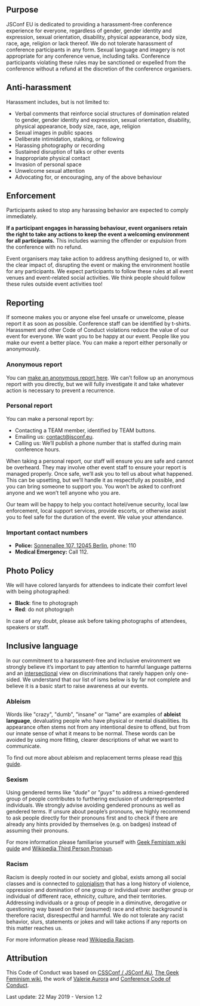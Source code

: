 ## Purpose

JSConf EU is dedicated to providing a harassment-free conference experience for everyone, regardless of gender, gender identity and expression, sexual orientation, disability, physical appearance, body size, race, age, religion or lack thereof. We do not tolerate harassment of conference participants in any form. Sexual language and imagery is not appropriate for any conference venue, including talks. Conference participants violating these rules may be sanctioned or expelled from the conference without a refund at the discretion of the conference organisers.

## Anti-harassment

Harassment includes, but is not limited to:

*   Verbal comments that reinforce social structures of domination related to gender, gender identity and expression, sexual orientation, disability, physical appearance, body size, race, age, religion
*   Sexual images in public spaces
*   Deliberate intimidation, stalking, or following
*   Harassing photography or recording
*   Sustained disruption of talks or other events
*   Inappropriate physical contact
*   Invasion of personal space
*   Unwelcome sexual attention
*   Advocating for, or encouraging, any of the above behaviour

## Enforcement

Participants asked to stop any harassing behavior are expected to comply immediately.

**If a participant engages in harassing behaviour, event organisers retain the right to take any actions to keep the event a welcoming environment for all participants.** This includes warning the offender or expulsion from the conference with no refund.

Event organisers may take action to address anything designed to, or with the clear impact of, disrupting the event or making the environment hostile for any participants. We expect participants to follow these rules at all event venues and event-related social activities. We think people should follow these rules outside event activities too!

## Reporting

If someone makes you or anyone else feel unsafe or unwelcome, please report it as soon as possible. Conference staff can be identified by t-shirts. Harassment and other Code of Conduct violations reduce the value of our event for everyone. We want you to be happy at our event. People like you make our event a better place. You can make a report either personally or anonymously.

### Anonymous report

You can [make an anonymous report here](https://docs.google.com/forms/d/e/1FAIpQLSebVmHYCWaf-vfQWA-OhIk3vtIEZwzaEPiTIOH-GOCquUZpjg/viewform). We can’t follow up an anonymous report with you directly, but we will fully investigate it and take whatever action is necessary to prevent a recurrence.

### Personal report

You can make a personal report by:

*   Contacting a TEAM member, identified by TEAM buttons.
*   Emailing us: [contact@jsconf.eu](mailto:contact@jsconf.eu).
*   Calling us: We’ll publish a phone number that is staffed during main conference hours.

When taking a personal report, our staff will ensure you are safe and cannot be overheard. They may involve other event staff to ensure your report is managed properly. Once safe, we’ll ask you to tell us about what happened. This can be upsetting, but we’ll handle it as respectfully as possible, and you can bring someone to support you. You won’t be asked to confront anyone and we won’t tell anyone who you are.

Our team will be happy to help you contact hotel/venue security, local law enforcement, local support services, provide escorts, or otherwise assist you to feel safe for the duration of the event. We value your attendance.

### Important contact numbers

*   **Police:** [Sonnenallee 107, 12045 Berlin](https://www.google.com/maps/place/Polizeirevier+Abschnitt+54/@52.5010881,13.4242929,14z/data=!4m8!1m2!2m1!1spolizei!3m4!1s0x0:0x6d9541d25f1cfab2!8m2!3d52.4819537!4d13.4407693?hl=en),  phone: 110
*   **Medical Emergency:** Call 112.

## Photo Policy

We will have colored lanyards for attendees to indicate their comfort level with being photographed:

*   **Black**: fine to photograph
*   **Red**: do not photograph

In case of any doubt, please ask before taking photographs of attendees, speakers or staff.

## Inclusive language

In our commitment to a harassment-free and inclusive environment we strongly believe it’s important to pay attention to harmful language patterns and an [intersectional](https://en.wikipedia.org/wiki/Intersectionality) view on discriminations that rarely happen only one-sided. We understand that our list of isms below is by far not complete and believe it is a basic start to raise awareness at our events.

### Ableism

Words like "crazy", "dumb", "insane" or "lame" are examples of **ableist language**, devaluating people who have physical or mental disabilities. Its appearance often stems not from any intentional desire to offend, but from our innate sense of what it means to be normal. These words can be avoided by using more fitting, clearer descriptions of what we want to communicate.

To find out more about ableism and replacement terms please read [this guide](http://www.autistichoya.com/p/ableist-words-and-terms-to-avoid.html).

### Sexism

Using gendered terms like _"dude"_ or _"guys"_ to address a mixed-gendered group of
people contributes to furthering exclusion of underrepresented individuals. We
strongly advise avoiding gendered pronouns as well as gendered terms. If unsure about people’s pronouns, we highly recommend to ask people directly for their pronouns first and to check if there are already any hints provided by themselves (e.g. on badges) instead of assuming their pronouns.

For more information please familiarise yourself with [Geek Feminism wiki guide](http://geekfeminism.wikia.com/wiki/Nonsexist_language) and [Wikipedia Third Person Pronoun](https://en.wikipedia.org/wiki/Third-person_pronoun).

### Racism

Racism is deeply rooted in our society and global, exists among all social classes and is connected to [colonialism](https://en.wikipedia.org/wiki/Colonialism) that has a long history of violence, oppression and domination of one group or individual over another group or individual of different race, ethnicity, culture, and their territories. Addressing individuals or a group of people in a diminutive, derogative or questioning way based on their (assumed) race and ethnic background is therefore racist, disrespectful and harmful. We do not tolerate any racist behavior, slurs, statements or jokes and will take actions if any reports on this matter reaches us.

For more information please read [Wikipedia Racism](https://en.wikipedia.org/wiki/Racism).

## Attribution

This Code of Conduct was based on [CSSConf / JSConf AU](http://jsconfau.com), [The Geek Feminism wiki](http://geekfeminism.wikia.com/wiki/Conference_anti-harassment/Policy), the work of [Valerie Aurora](https://frameshiftconsulting.com/code-of-conduct-training/) and [Conference Code of Conduct](http://confcodeofconduct.com/).

Last update: 22 May 2019 - Version 1.2
